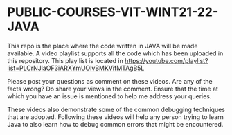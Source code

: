 # PUBLIC-COURSES-VIT-WINT21-22-JAVA
This repo is the place where the code written in JAVA will be made available.
A video playlist supports all the code which has been uploaded in this repository.  This play list is located in https://youtube.com/playlist?list=PLCrNJlaOF3iARXYmUOlvBMKVifMTAgB5L

Please post your questions as comment on these videos.  Are any of the facts wrong? Do share your views in the comment.  Ensure that the time at which you have an issue is mentioned to help me address your queries.

These videos also demonstrate some of the common debugging techniques that are adopted.  Following these videos will help any person trying to learn Java to also learn how to debug common errors that might be encountered.
